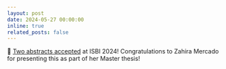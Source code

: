 ```yaml
---
layout: post
date: 2024-05-27 00:00:00
inline: true
related_posts: false
---
```


:scroll: [Two abstracts accepted](https://www.linkedin.com/posts/amithjkamath_after-an-unforgettable-ieee-international-activity-7200872465835720704-6Cli?utm_source=share&utm_medium=member_desktop&rcm=ACoAAAKfqpQB1IEsfXCDm_9meFrLtmEkriKspk8) at ISBI 2024! Congratulations to Zahira Mercado for presenting this as part of her Master thesis! 